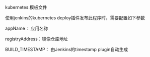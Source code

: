 kubernetes 模板文件

使用jenkins的kubernetes deploy插件发布此程序时，需要配置如下参数

appName： 应用名称

registryAddress：镜像仓库地址

BUILD_TIMESTAMP： 由Jenkins的timestamp plugin自动生成